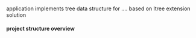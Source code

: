 ####

application implements tree data structure for .... based on ltree extension solution

#### project structure overview

